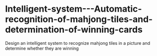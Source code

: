 # Intelligent-system---Automatic-recognition-of-mahjong-tiles-and-determination-of-winning-cards
Design an intelligent system to recognize mahjong tiles in a picture and determine whether they are winning
